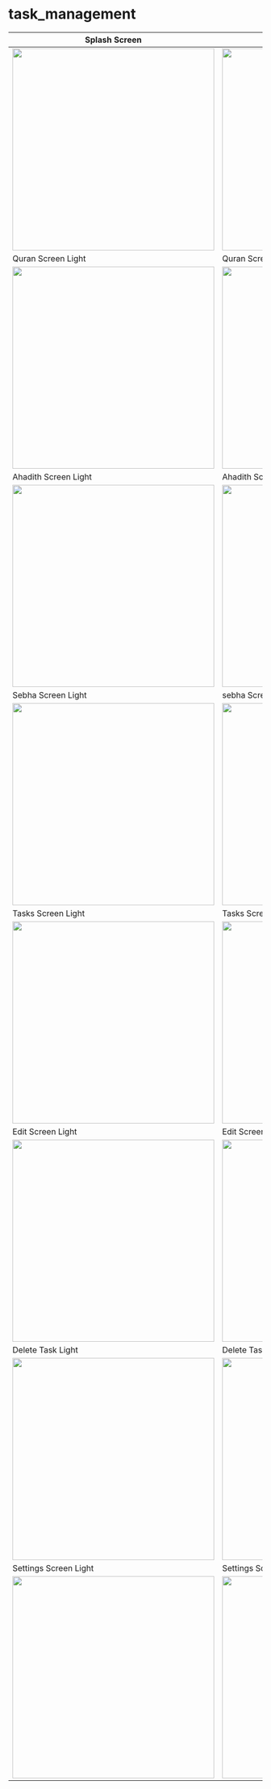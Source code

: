 # task_management

| Splash Screen | Splash Dark                       |
|------|-------------------------------------------|
|<img src="assets/images/splash.png" width="400">| <img src="assets/images/splash_dark.png" width="400"> |
| Quran Screen Light | Quran Screen Dark                       |
| <img src="assets/images/1.jpg" width="400"> | <img src="assets/images/8.jpg" width="400"> |
| Ahadith Screen Light |  Ahadith Screen Dark                       |
| <img src="assets/images/2.jpg" width="400"> | <img src="assets/images/10.jpg" width="400"> |
| Sebha Screen Light | sebha Screen Dark                       |
| <img src="assets/images/3.jpg" width="400"> | <img src="assets/images/11.jpg" width="400"> |
| Tasks Screen Light | Tasks Screen Dark                       |
| <img src="assets/images/4.jpg" width="400"> | <img src="assets/images/9.jpg" width="400"> |
| Edit Screen Light | Edit Screen Dark                       |
| <img src="assets/images/5.jpg" width="400"> | <img src="assets/images/12.jpg" width="400"> |
| Delete Task Light | Delete Task Dark                       |
| <img src="assets/images/6.jpg" width="400"> | <img src="assets/images/13.jpg" width="400"> |
| Settings Screen Light | Settings Screen Dark                       |
| <img src="assets/images/7.jpg" width="400"> | <img src="assets/images/14.jpg" width="400"> |
